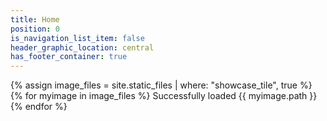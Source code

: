 ```yaml
---
title: Home
position: 0
is_navigation_list_item: false
header_graphic_location: central
has_footer_container: true
---
```


{% assign image_files = site.static_files | where: "showcase_tile", true %}
{% for myimage in image_files %}
	Successfully loaded {{ myimage.path }}
{% endfor %}
